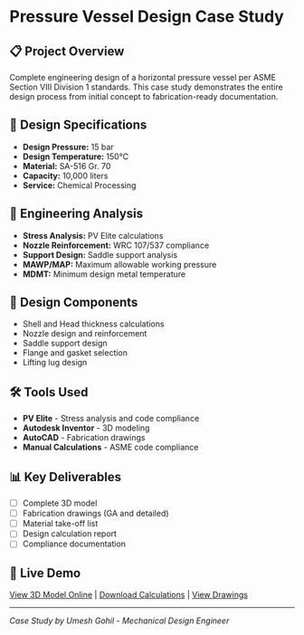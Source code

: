 # Pressure Vessel Design Case Study

## 📋 Project Overview
Complete engineering design of a horizontal pressure vessel per ASME Section VIII Division 1 standards. This case study demonstrates the entire design process from initial concept to fabrication-ready documentation.

## 🎯 Design Specifications
- **Design Pressure:** 15 bar
- **Design Temperature:** 150°C
- **Material:** SA-516 Gr. 70
- **Capacity:** 10,000 liters
- **Service:** Chemical Processing

## 🔧 Engineering Analysis
- **Stress Analysis:** PV Elite calculations
- **Nozzle Reinforcement:** WRC 107/537 compliance
- **Support Design:** Saddle support analysis
- **MAWP/MAP:** Maximum allowable working pressure
- **MDMT:** Minimum design metal temperature

## 📐 Design Components
- Shell and Head thickness calculations
- Nozzle design and reinforcement
- Saddle support design
- Flange and gasket selection
- Lifting lug design

## 🛠️ Tools Used
- **PV Elite** - Stress analysis and code compliance
- **Autodesk Inventor** - 3D modeling
- **AutoCAD** - Fabrication drawings
- **Manual Calculations** - ASME code compliance

## 📊 Key Deliverables
- [ ] Complete 3D model
- [ ] Fabrication drawings (GA and detailed)
- [ ] Material take-off list
- [ ] Design calculation report
- [ ] Compliance documentation

## 🚀 Live Demo
[View 3D Model Online]() | [Download Calculations]() | [View Drawings]()

---

*Case Study by Umesh Gohil - Mechanical Design Engineer*
